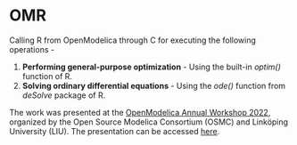 # OMR
Calling R from OpenModelica through C for executing the following operations -

1. **Performing general-purpose optimization** - Using the built-in *optim()* function of R.
2. **Solving ordinary differential equations** - Using the *ode()* function from *deSolve* package of R.

The work was presented at the [OpenModelica Annual Workshop 2022](https://openmodelica.org/events/openmodelica-workshop/openmodelica-program-2022-a/), organized by the Open Source Modelica Consortium (OSMC) and Linköping University (LIU). The presentation can be accessed [here](https://openmodelica.org/images/M_images/OpenModelicaWorkshop_2022/1420_OMR_Interoperability.pdf).
